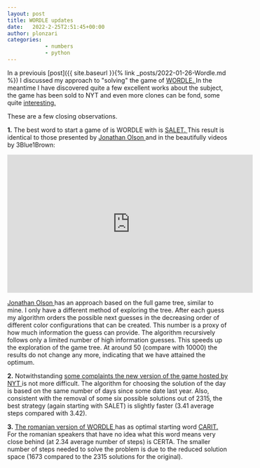 ```yaml
---
layout: post
title: WORDLE updates
date:   2022-2-25T2:51:45+00:00
author: plonzari
categories: 
            - numbers
            - python
---
```


In a previouis [post]({{ site.baseurl }}{% link _posts/2022-01-26-Wordle.md %}) I discussed my approach to 
"solving" the game of <a href="https://www.powerlanguage.co.uk/wordle/"> WORDLE. </a> In the meantime 
I have discovered quite a few excellent works about the subject, the game has been sold to NYT and even 
more clones can be fond, some quite  <a href="https://worldle.teuteuf.fr/">interesting.</a>

These are a few closing observations.


**1.** The best word to start a game of is WORDLE with is 
<a href="https://www.thefreedictionary.com/salet"> SALET. </a> This result is identical to
those presented by 
<a href="https://jonathanolson.net/wordle-solver/"> Jonathan Olson </a>
and in the beautifully videos by 3Blue1Brown:

<div style="text-align: center">
<iframe width="560" height="315" src="https://www.youtube.com/embed/fRed0Xmc2Wg" title="YouTube video player" frameborder="0" allow="accelerometer; autoplay; clipboard-write; encrypted-media; gyroscope; picture-in-picture" allowfullscreen></iframe>
</div>

<a href="https://jonathanolson.net/experiments/optimal-wordle-solutions"> Jonathan Olson </a> has an 
approach based on the full game tree, similar to mine. I only have a different method of
exploring the tree. After each guess my algorithm orders the possible next guesses in the decreasing 
order of different color configurations that can be created. This number is a proxy of how much information 
the guess can provide.
The algorithm recursively follows only a limited number of high information guesses. This speeds up the 
exploration of the game tree. At around 50 (compare with 10000)  the results do not change any more,
indicating that we have attained the optimum.

**2.**  Notwithstanding <a href="https://mashable.com/article/wordle-harder-new-york-times">
some complaints </a> 
<a href="https://www.nytimes.com/games/wordle/index.html"> the new version of the game hosted
by NYT </a> is not more difficult. The algorithm for choosing the solution of the day is based on
the same number of days since some date last year. Also, consistent with the removal of some six possible
solutions out of 2315, the best strategy (again starting with SALET) is slightly faster (3.41 average steps
compared with 3.42).

**3.**
<a href="https://sirb.net/2022/general/am-actualizat-wordle-ro/"> The romanian version of WORDLE </a>
has as optimal starting word 
<a href="https://dexonline.ro/definitie/c%C4%83rit"> CARIT. </a>
For the romanian speakers that have no idea what this word means 
very close behind (at 2.34 average number of steps) is CERTA. The smaller number of steps needed to solve
the problem is due to the reduced solution space (1673 compared to the 2315 solutions for the original).






